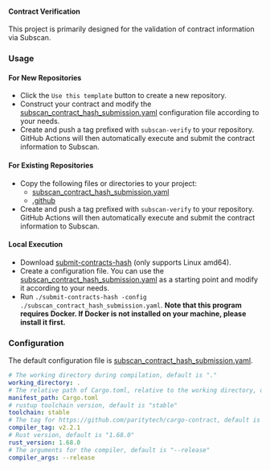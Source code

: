 #### Contract Verification
This project is primarily designed for the validation of contract information via Subscan.

### Usage
#### For New Repositories
* Click the `Use this template` button to create a new repository.
* Construct your contract and modify the [subscan_contract_hash_submission.yaml](./subscan_contract_hash_submission.yaml) configuration file according to your needs.
* Create and push a tag prefixed with `subscan-verify` to your repository. GitHub Actions will then automatically execute and submit the contract information to Subscan.

#### For Existing Repositories
* Copy the following files or directories to your project:
  * [subscan_contract_hash_submission.yaml](./subscan_contract_hash_submission.yaml)
  * [.github](./.github)
* Create and push a tag prefixed with `subscan-verify` to your repository. GitHub Actions will then automatically execute and submit the contract information to Subscan.

#### Local Execution
* Download [submit-contracts-hash](https://storage.googleapis.com/wasm-compile-artifacts.gcs.subscan.io/submit-contracts-hash/latest/submit-contracts-hash) (only supports Linux amd64).
* Create a configuration file. You can use the [subscan_contract_hash_submission.yaml](./subscan_contract_hash_submission.yaml) as a starting point and modify it according to your needs.
* Run `./submit-contracts-hash -config ./subscan_contract_hash_submission.yaml`. **Note that this program requires Docker. If Docker is not installed on your machine, please install it first.**

### Configuration
The default configuration file is [subscan_contract_hash_submission.yaml](./subscan_contract_hash_submission.yaml).

```yaml
# The working directory during compilation, default is "."
working_directory: .
# The relative path of Cargo.toml, relative to the working directory, default is "Cargo.toml"
manifest_path: Cargo.toml
# rustup toolchain version, default is "stable"
toolchain: stable
# The tag for https://github.com/paritytech/cargo-contract, default is "v2.2.1"
compiler_tag: v2.2.1
# Rust version, default is "1.68.0"
rust_version: 1.68.0
# The arguments for the compiler, default is "--release"
compiler_args: --release
```
